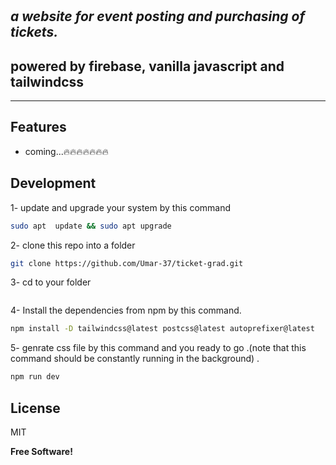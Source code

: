 # 
## _a website for event posting and purchasing of tickets._






## powered by firebase, vanilla javascript and tailwindcss
- --

## Features

- coming...🔥🔥🔥🔥🔥🔥🔥






## Development


1- update and upgrade your system by this command 

```sh
sudo apt  update && sudo apt upgrade
```
2- clone this repo into a folder 
```sh
git clone https://github.com/Umar-37/ticket-grad.git
```
3- cd to your folder
```sh
```
4- Install the dependencies from npm by this command.

```sh
npm install -D tailwindcss@latest postcss@latest autoprefixer@latest
```
5- genrate css file by this command and you ready to go .(note that this command should be constantly running in the background) .

```sh
npm run dev
```



## License

MIT

**Free Software!**
